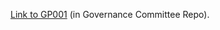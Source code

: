 [Link to GP001](https://github.com/rchain/Governance-Committee/blob/master/Member%20Participation%20in%20Governance%20-%20GP001.md) (in Governance Committee Repo).
